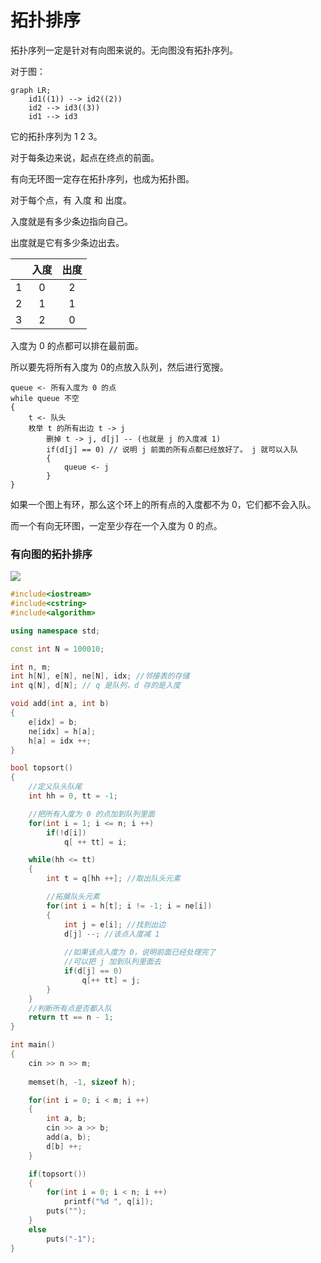 # 拓扑排序

拓扑序列一定是针对有向图来说的。无向图没有拓扑序列。

对于图：

```mermaid
graph LR;
	id1((1)) --> id2((2))
	id2 --> id3((3))
	id1 --> id3
```

它的拓扑序列为 $1~2~3$。

对于每条边来说，起点在终点的前面。

有向无环图一定存在拓扑序列，也成为拓扑图。

对于每个点，有 入度 和 出度。

入度就是有多少条边指向自己。

出度就是它有多少条边出去。

|      | 入度 | 出度 |
| :--: | :--: | :--: |
| $1$  | $0$  | $2$  |
| $2$  | $1$  | $1$  |
| $3$  | $2$  | $0$  |

入度为 $0$ 的点都可以排在最前面。

所以要先将所有入度为 $0$​ 的点放入队列，然后进行宽搜。

```
queue <- 所有入度为 0 的点
while queue 不空
{
	t <- 队头
	枚举 t 的所有出边 t -> j
		删掉 t -> j, d[j] -- (也就是 j 的入度减 1)
		if(d[j] == 0) // 说明 j 前面的所有点都已经放好了。 j 就可以入队
		{
			queue <- j
		}
}
```

如果一个图上有环，那么这个环上的所有点的入度都不为 $0$，它们都不会入队。

而一个有向无环图，一定至少存在一个入度为 $0$ 的点。

### 有向图的拓扑排序

![](https://typora-birdy.oss-cn-guangzhou.aliyuncs.com/image-20240229112832872.png)

```cpp
#include<iostream>
#include<cstring>
#include<algorithm>

using namespace std;

const int N = 100010;

int n, m;
int h[N], e[N], ne[N], idx; //邻接表的存储
int q[N], d[N]; // q 是队列，d 存的是入度

void add(int a, int b)
{
    e[idx] = b;
    ne[idx] = h[a];
    h[a] = idx ++;
}

bool topsort()
{
    //定义队头队尾
    int hh = 0, tt = -1;    

    //把所有入度为 0 的点加到队列里面
    for(int i = 1; i <= n; i ++)
        if(!d[i])
            q[ ++ tt] = i; 

    while(hh <= tt)
    {
        int t = q[hh ++]; //取出队头元素

        //拓展队头元素
        for(int i = h[t]; i != -1; i = ne[i])
        {
            int j = e[i]; //找到出边
            d[j] --; //该点入度减 1
            
            //如果该点入度为 0，说明前面已经处理完了
            //可以把 j 加到队列里面去
            if(d[j] == 0)
                q[++ tt] = j;
        }
    }
    //判断所有点是否都入队
    return tt == n - 1;
}

int main()
{
    cin >> n >> m;
    
    memset(h, -1, sizeof h);

    for(int i = 0; i < m; i ++)
    {
        int a, b;
        cin >> a >> b;
        add(a, b);
        d[b] ++;
    }

    if(topsort())
    {
        for(int i = 0; i < n; i ++)
            printf("%d ", q[i]);
        puts("");
    }
    else
        puts("-1");
}
```

